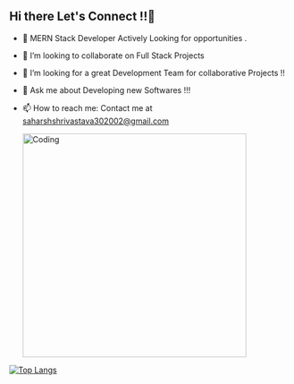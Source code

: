 ## Hi there Let's Connect !!👋

- 🔭 MERN Stack Developer Actively Looking for opportunities .
- 👯 I’m looking to collaborate on Full Stack Projects 
- 🤔 I’m looking for a great Development Team for collaborative Projects !! 
- 💬 Ask me about Developing new Softwares !!!
- 📫 How to reach me: Contact me at saharshshrivastava302002@gmail.com

  <img align="center" alt="Coding" width="400" src="https://res.cloudinary.com/practicaldev/image/fetch/s--sNXjzc6P--/c_limit%2Cf_auto%2Cfl_progressive%2Cq_66%2Cw_880/https://media1.tenor.com/images/0c34272909ee2a4db5606a014082312b/tenor.gif%3Fitemid%3D15828752">

[![Top Langs](https://github-readme-stats.vercel.app/api/top-langs/?username=30saharsh&hide_progress=true)](https://github.com/30saharsh/github-readme-stats)
